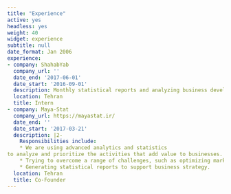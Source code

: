 ```yaml
---
title: "Experience"
active: yes
headless: yes
weight: 40
widget: experience
subtitle: null
date_format: Jan 2006
experience:
- company: ShahabYab
  company_url: ''
  date_end: '2017-06-01'
  date_start: '2016-09-01'
  description: Monthly statistical reports and analyzing business development.
  location: Tehran
  title: Intern
- company: Maya-Stat
  company_url: https://mayastat.ir/
  date_end: ''
  date_start: '2017-03-21'
  description: |2- 
    Responsibilities include:
    * We are using advanced analytics and statistics
to analyze and prioritize the activities that add value to businesses.
    * Trying to overcome a range of challenges, such as optimizing marketing spend, forecasting demand, boosting customer retention, maximizing customer lifetime value, increasing operational efficiency, and saving costs.
    * Generating statistical reports to support business strategy.
  location: Tehran
  title: Co-Founder    
---
```

